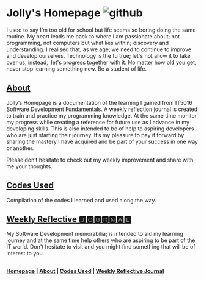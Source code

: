 # Jolly's Homepage ![github](https://user-images.githubusercontent.com/110364984/183364813-81904001-38d3-4f29-9378-a600f4e0581d.png)

I used to say I'm too old for school but life seems so boring doing the same routine. My heart leads me back to where I am passionate about; not programming, not computers but what lies within; discovery and understanding. I realised that, as we age, we need to continue to improve and develop ourselves. Technology is the fu true; let's not allow it to take over us, instead,  let's progress together with it. No matter how old you get, never stop learning something new. Be a student of life.
##
## [About](https://jolly20220861.github.io/about)
Jolly’s Homepage is a documentation of the learning I gained from IT5016 Software Development Fundamentals. A weekly reflection journal is created to train and practice my programming knowledge. At the same time monitor my progress while creating a reference for future use as I advance in my developing skills. This is also intended to be of help to aspiring developers who are just starting their journey. It’s my pleasure to pay it forward by sharing the mastery I have acquired and be part of your success in one way or another.

Please don’t hesitate to check out my weekly improvement and share with me your thoughts.

## [Codes Used](https://jolly20220861.github.io/Codes)

Compilation of the codes I learned and used along the way.

## [Weekly Reflective 🅹🅾🆄🆁🅽🅰🅻](https://jolly20220861.github.io/journals)

My Software Development memorabilia; is intended to aid my learning journey and at the same time help others who are aspiring to be part of the IT world. Don't hesitate to visit and you might find something that will be of interest to you.
###
###
###
###
###
###
###
###
###
###
##
#### [Homepage](jolly20220861.github.io)   | [About](https://jolly20220861.github.io/about)   | [Codes Used](https://jolly20220861.github.io/Codes)   | [Weekly Reflective Journal](https://jolly20220861.github.io/journals)
##
